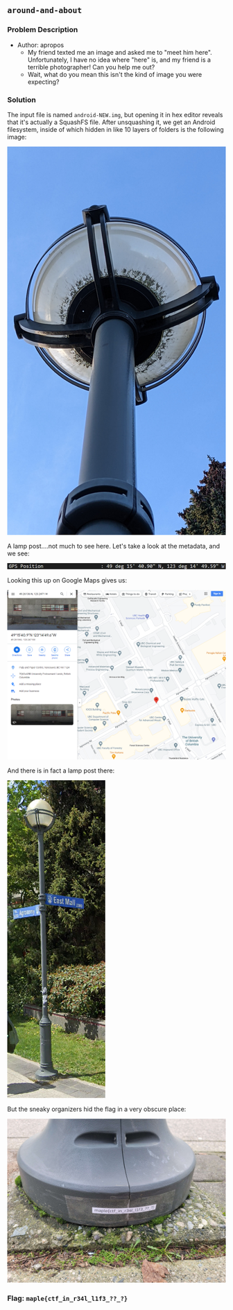 ## `around-and-about`
### Problem Description
- Author: apropos
    - My friend texted me an image and asked me to "meet him here". Unfortunately, I have no idea where "here" is, and my friend is a terrible photographer! Can you help me out?
    - Wait, what do you mean this isn't the kind of image you were expecting?

### Solution
The input file is named `android-NEW.img`, but opening it in hex editor reveals that it's actually a SquashFS file. After unsquashing it, we get an Android filesystem, inside of which hidden in like 10 layers of folders is the following image:

![](b3dvT1dPdXd1VVd1.jpg)

A lamp post....not much to see here. Let's take a look at the metadata, and we see:

![](around-and-about-1.png)

Looking this up on Google Maps gives us:

![](around-and-about-2.png)

And there is in fact a lamp post there:

![](around-and-about-3.png)

But the sneaky organizers hid the flag in a very obscure place:

![](around-and-about-4.jpg)

### Flag: `maple{ctf_in_r34l_l1f3_??_?}`